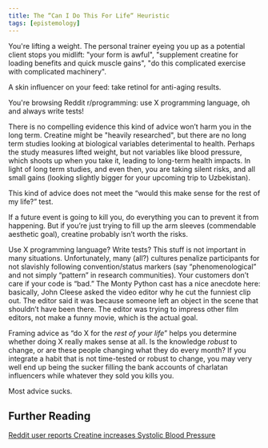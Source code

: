 ```yaml
---
title: The “Can I Do This For Life“ Heuristic
tags: [epistemology]
---
```

You're lifting a weight. The personal trainer eyeing you up as a potential client stops you midlift: "your form is awful", "supplement creatine for loading benefits and quick muscle gains", "do this complicated exercise with complicated machinery". 

A skin influencer on your feed: take retinol for anti-aging results. 

You're browsing Reddit r/programming: use X programming language, oh and always write tests!

There is no compelling evidence this kind of advice won’t harm you in the long term. Creatine might be "heavily researched", but there are no long term studies looking at biological variables deterimental to health. Perhaps the study measures lifted weight, but not variables like blood pressure, which shoots up when you take it, leading to long-term health impacts. In light of long term studies, and even then, you are taking silent risks, and all small gains (looking slightly bigger for your upcoming trip to Uzbekistan).

This kind of advice does not meet the “would this make sense for the rest of my life?” test.

If a future event is going to kill you, do everything you can to prevent it from happening. But if you’re just trying to fill up the arm sleeves (commendable aesthetic goal), creatine probably isn’t worth the risks.

Use X programming language? Write tests? This stuff is not important in many situations. Unfortunately, many (all?) cultures penalize participants for not slavishly following convention/status markers (say “phenomenological” and not simply “pattern” in research communities). Your customers don’t care if your code is “bad.” The Monty Python cast has a nice anecdote here: basically, John Cleese asked the video editor why he cut the funniest clip out. The editor said it was because someone left an object in the scene that shouldn’t have been there. The editor was trying to impress other film editors, not make a funny movie, which is the actual goal.

Framing advice as “do X for the _rest of your life_” helps you determine whether doing X really makes sense at all. Is the knowledge _robust_ to change, or are these people changing what they do every month? If you integrate a habit that is not time-tested or robust to change, you may very well end up being the sucker filling the bank accounts of charlatan influencers while whatever they sold you kills you.

Most advice sucks.

## Further Reading
[Reddit user reports Creatine increases Systolic Blood Pressure](https://www.reddit.com/r/Supplements/comments/srwwh4/creatine_caused_my_systolic_blood_pressure_to_go/)
